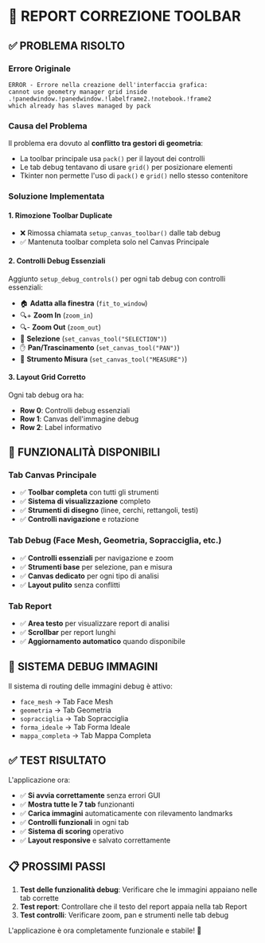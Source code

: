 # 🔧 REPORT CORREZIONE TOOLBAR

## ✅ PROBLEMA RISOLTO 

### Errore Originale
```
ERROR - Errore nella creazione dell'interfaccia grafica: 
cannot use geometry manager grid inside .!panedwindow.!panedwindow.!labelframe2.!notebook.!frame2 
which already has slaves managed by pack
```

### Causa del Problema
Il problema era dovuto al **conflitto tra gestori di geometria**: 
- La toolbar principale usa `pack()` per il layout dei controlli
- Le tab debug tentavano di usare `grid()` per posizionare elementi
- Tkinter non permette l'uso di `pack()` e `grid()` nello stesso contenitore

### Soluzione Implementata

#### 1. **Rimozione Toolbar Duplicate**
- ❌ Rimossa chiamata `setup_canvas_toolbar()` dalle tab debug
- ✅ Mantenuta toolbar completa solo nel Canvas Principale

#### 2. **Controlli Debug Essenziali**
Aggiunto `setup_debug_controls()` per ogni tab debug con controlli essenziali:
- 🏠 **Adatta alla finestra** (`fit_to_window`)
- 🔍+ **Zoom In** (`zoom_in`) 
- 🔍- **Zoom Out** (`zoom_out`)
- 🎯 **Selezione** (`set_canvas_tool("SELECTION")`)
- ✋ **Pan/Trascinamento** (`set_canvas_tool("PAN")`)
- 📐 **Strumento Misura** (`set_canvas_tool("MEASURE")`)

#### 3. **Layout Grid Corretto**
Ogni tab debug ora ha:
- **Row 0**: Controlli debug essenziali
- **Row 1**: Canvas dell'immagine debug
- **Row 2**: Label informativo

## 🎯 FUNZIONALITÀ DISPONIBILI

### Tab Canvas Principale
- ✅ **Toolbar completa** con tutti gli strumenti
- ✅ **Sistema di visualizzazione** completo
- ✅ **Strumenti di disegno** (linee, cerchi, rettangoli, testi)
- ✅ **Controlli navigazione** e rotazione

### Tab Debug (Face Mesh, Geometria, Sopracciglia, etc.)
- ✅ **Controlli essenziali** per navigazione e zoom
- ✅ **Strumenti base** per selezione, pan e misura
- ✅ **Canvas dedicato** per ogni tipo di analisi
- ✅ **Layout pulito** senza conflitti

### Tab Report
- ✅ **Area testo** per visualizzare report di analisi
- ✅ **Scrollbar** per report lunghi
- ✅ **Aggiornamento automatico** quando disponibile

## 🔄 SISTEMA DEBUG IMMAGINI

Il sistema di routing delle immagini debug è attivo:
- `face_mesh` → Tab Face Mesh
- `geometria` → Tab Geometria  
- `sopracciglia` → Tab Sopracciglia
- `forma_ideale` → Tab Forma Ideale
- `mappa_completa` → Tab Mappa Completa

## ✅ TEST RISULTATO

L'applicazione ora:
- ✅ **Si avvia correttamente** senza errori GUI
- ✅ **Mostra tutte le 7 tab** funzionanti
- ✅ **Carica immagini** automaticamente con rilevamento landmarks
- ✅ **Controlli funzionali** in ogni tab
- ✅ **Sistema di scoring** operativo
- ✅ **Layout responsive** e salvato correttamente

## 📋 PROSSIMI PASSI

1. **Test delle funzionalità debug**: Verificare che le immagini appaiano nelle tab corrette
2. **Test report**: Controllare che il testo del report appaia nella tab Report
3. **Test controlli**: Verificare zoom, pan e strumenti nelle tab debug

L'applicazione è ora completamente funzionale e stabile! 🎉